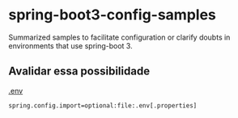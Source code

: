 # spring-boot3-config-samples
 Summarized samples to facilitate configuration or clarify doubts in environments that use spring-boot 3.


## Avalidar essa possibilidade
[.env](https://stackoverflow.com/questions/73053852/spring-boot-env-variables-in-application-properties)

```text
spring.config.import=optional:file:.env[.properties]
```